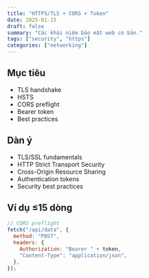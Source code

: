 ```yaml
---
title: "HTTPS/TLS + CORS + Token"
date: 2025-01-15
draft: false
summary: "Các khái niệm bảo mật web cơ bản."
tags: ["security", "https"]
categories: ["networking"]
---
```


## Mục tiêu

- TLS handshake
- HSTS
- CORS preflight
- Bearer token
- Best practices

## Dàn ý

- TLS/SSL fundamentals
- HTTP Strict Transport Security
- Cross-Origin Resource Sharing
- Authentication tokens
- Security best practices

## Ví dụ ≤15 dòng

```javascript
// CORS preflight
fetch("/api/data", {
  method: "POST",
  headers: {
    Authorization: "Bearer " + token,
    "Content-Type": "application/json",
  },
});
```

